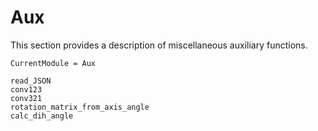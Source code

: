 # Aux

This section provides a description of miscellaneous auxiliary functions.
```@meta
CurrentModule = Aux
```

```@docs
read_JSON
conv123
conv321
rotation_matrix_from_axis_angle
calc_dih_angle
```